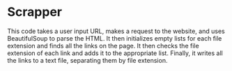 # Scrapper

This code takes a user input URL, makes a request to the website, and uses BeautifulSoup to parse the HTML. It then initializes empty lists for each file extension and finds all the links on the page. It then checks the file extension of each link and adds it to the appropriate list. Finally, it writes all the links to a text file, separating them by file extension.
